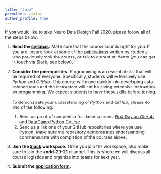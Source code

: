 ```yaml
---
title: "Join"
permalink: /join/
author_profile: true
---
```


If you would like to take Neuro Data Design Fall 2020, please follow all of the steps below: 

1. **Read the [syllabus](https://neurodatadesign.github.io/syllabus/).** Make sure that the course sounds right for you. If you are unsure, look at some of the [publications](https://neurodatadesign.github.io/publications/) written by students who previously took the course, or talk to current students (you can get in touch via Slack, see below). 

2. **Consider the prerequisites.** Programming is an essential skill that will be required of everyone. Specifically, students will extensively use *Python* and *GitHub*. This course will move quickly into developing data science tools and the instructors will not be giving extensive instruction on programming. We expect students to have these skills before joining.<br/><br/>
To demonstrate your understanding of *Python* and *GitHub*, please do *one* of the following:
    1. Send us proof of completion for these courses: [First Day on GitHub](https://lab.github.com/githubtraining/paths/first-day-on-github) and [DataCamp Python Course](https://www.datacamp.com/courses/intro-to-python-for-data-science)
    2. Send us a link one of your GitHub repositories where you use Python. Make sure the repository demonstrates understanding commensurate with completion of the courses above.

3. **Join the [Slack](https://spiralscience.slack.com/signup) workspace.** Once you join the workspace, also make sure to join the **#ndd-20-21** channel. This is where we will discuss all course logistics and organize into teams for next year.

4. **Submit the [application form](https://docs.google.com/forms/d/e/1FAIpQLScUUZyzke1GoNCEt-SUpiTU-CAmO1FEU1KAcrFCyILfI37NJw/viewform?usp=sf_link).**
